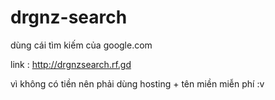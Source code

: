 # drgnz-search
dùng cái tìm kiếm của google.com

link : http://drgnzsearch.rf.gd 

vì không có tiền nên phải dùng hosting + tên miền miễn phí :v
